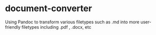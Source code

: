 # document-converter
Using Pandoc to transform various filetypes such as .md into more user-friendly filetypes including .pdf , .docx, etc
